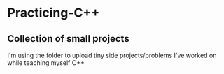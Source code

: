 # Practicing-C++ 
## Collection of small projects 

I'm using the folder to upload tiny side projects/problems I've worked on while teaching myself C++ 
